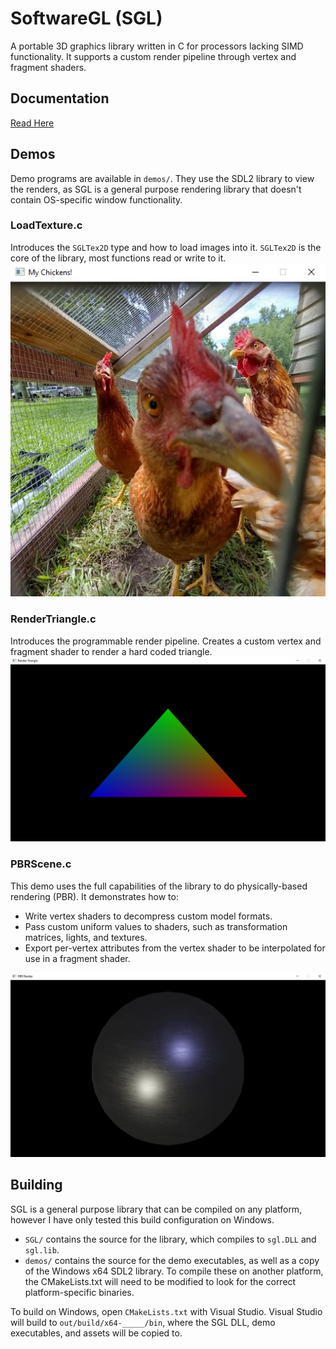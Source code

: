 # SoftwareGL (SGL)
A portable 3D graphics library written in C for processors lacking SIMD functionality. It supports a custom render pipeline through vertex and fragment shaders.

## Documentation
[Read Here](https://alekmabry.github.io/SoftwareRenderer/html/modules.html)

## Demos
Demo programs are available in `demos/`. They use the SDL2 library to view the renders, as SGL is a general purpose rendering library that doesn't contain OS-specific window functionality.

### LoadTexture.c
Introduces the `SGLTex2D` type and how to load images into it. `SGLTex2D` is the core of the library, most functions read or write to it.
<img src="screenshots/LoadTextureDemo.jpg" alt="Screenshot of Texture Loading Demo"/>

### RenderTriangle.c
Introduces the programmable render pipeline. Creates a custom vertex and fragment shader to render a hard coded triangle.
<img src="screenshots/RenderTriangleDemo.jpg" alt="Screenshot of Triangle Rendering Demo"/>

### PBRScene.c
This demo uses the full capabilities of the library to do physically-based rendering (PBR). It demonstrates how to:
* Write vertex shaders to decompress custom model formats.
* Pass custom uniform values to shaders, such as transformation matrices, lights, and textures.
* Export per-vertex attributes from the vertex shader to be interpolated for use in a fragment shader.
<img src="screenshots/PBRSceneDemo.jpg" alt="Screenshot of PBR Render"/>

## Building
SGL is a general purpose library that can be compiled on any platform, however I have only tested this build configuration on Windows.

* `SGL/` contains the source for the library, which compiles to `sgl.DLL` and `sgl.lib`.
* `demos/` contains the source for the demo executables, as well as a copy of the Windows x64 SDL2 library. To compile these on another platform, the CMakeLists.txt will need to be modified to look for the correct platform-specific binaries.

To build on Windows, open `CMakeLists.txt` with Visual Studio. Visual Studio will build to `out/build/x64-_____/bin`, where the SGL DLL, demo executables, and assets will be copied to.